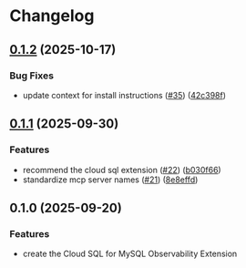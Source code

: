 # Changelog

## [0.1.2](https://github.com/gemini-cli-extensions/cloud-sql-mysql-observability/compare/0.1.1...0.1.2) (2025-10-17)


### Bug Fixes

* update context for install instructions ([#35](https://github.com/gemini-cli-extensions/cloud-sql-mysql-observability/issues/35)) ([42c398f](https://github.com/gemini-cli-extensions/cloud-sql-mysql-observability/commit/42c398fb0f48e538bcc32ac2dc16f36e4f6f7ea1))

## [0.1.1](https://github.com/gemini-cli-extensions/cloud-sql-mysql-observability/compare/0.1.0...0.1.1) (2025-09-30)


### Features

* recommend the cloud sql extension ([#22](https://github.com/gemini-cli-extensions/cloud-sql-mysql-observability/issues/22)) ([b030f66](https://github.com/gemini-cli-extensions/cloud-sql-mysql-observability/commit/b030f66cf19e5afcd956e446d15a300f46c617f5))
* standardize mcp server names ([#21](https://github.com/gemini-cli-extensions/cloud-sql-mysql-observability/issues/21)) ([8e8effd](https://github.com/gemini-cli-extensions/cloud-sql-mysql-observability/commit/8e8effdba92c72c2cccd55d079a86454c1b9a018))

## 0.1.0 (2025-09-20)


### Features

* create the Cloud SQL for MySQL Observability Extension

